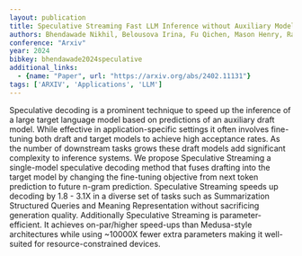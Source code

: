 ```yaml
---
layout: publication
title: Speculative Streaming Fast LLM Inference without Auxiliary Models
authors: Bhendawade Nikhil, Belousova Irina, Fu Qichen, Mason Henry, Rastegari Mohammad, Najibi Mahyar
conference: "Arxiv"
year: 2024
bibkey: bhendawade2024speculative
additional_links:
  - {name: "Paper", url: "https://arxiv.org/abs/2402.11131"}
tags: ['ARXIV', 'Applications', 'LLM']
---
```

Speculative decoding is a prominent technique to speed up the inference of a large target language model based on predictions of an auxiliary draft model. While effective in application-specific settings it often involves fine-tuning both draft and target models to achieve high acceptance rates. As the number of downstream tasks grows these draft models add significant complexity to inference systems. We propose Speculative Streaming a single-model speculative decoding method that fuses drafting into the target model by changing the fine-tuning objective from next token prediction to future n-gram prediction. Speculative Streaming speeds up decoding by 1.8 - 3.1X in a diverse set of tasks such as Summarization Structured Queries and Meaning Representation without sacrificing generation quality. Additionally Speculative Streaming is parameter-efficient. It achieves on-par/higher speed-ups than Medusa-style architectures while using ~10000X fewer extra parameters making it well-suited for resource-constrained devices.

